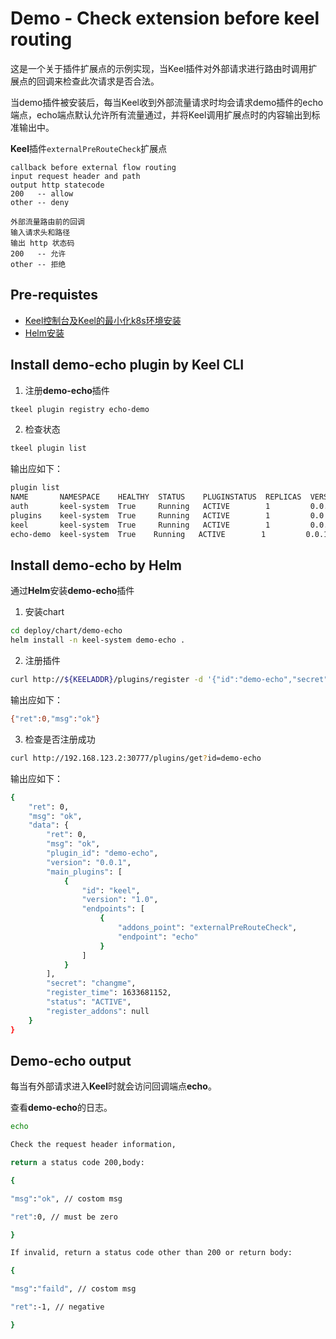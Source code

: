 # Demo - Check extension before keel routing

这是一个关于插件扩展点的示例实现，当Keel插件对外部请求进行路由时调用扩展点的回调来检查此次请求是否合法。

当demo插件被安装后，每当Keel收到外部流量请求时均会请求demo插件的echo端点，echo端点默认允许所有流量通过，并将Keel调用扩展点时的内容输出到标准输出中。

**Keel**插件`externalPreRouteCheck`扩展点
```
callback before external flow routing
input request header and path
output http statecode
200   -- allow
other -- deny

外部流量路由前的回调
输入请求头和路径
输出 http 状态码 
200   -- 允许
other -- 拒绝
```

## Pre-requistes

- [Keel控制台及Keel的最小化k8s环境安装](https://github.com/tkeel-io/cli/blob/master/README_zh.md)
- [Helm安装](https://helm.sh/)

## Install demo-echo plugin by Keel CLI

1. 注册**demo-echo**插件
```bash
tkeel plugin registry echo-demo
```
2. 检查状态
```bash
tkeel plugin list
```

输出应如下：
```bash
plugin list              
NAME       NAMESPACE    HEALTHY  STATUS    PLUGINSTATUS  REPLICAS  VERSION  AGE  CREATED              
auth       keel-system  True     Running   ACTIVE        1         0.0.1    37m  2021-10-07 16:07.00  
plugins    keel-system  True     Running   ACTIVE        1         0.0.1    37m  2021-10-07 16:07.00  
keel       keel-system  True     Running   ACTIVE        1         0.0.1    37m  2021-10-07 16:07.00
echo-demo  keel-system  True    Running   ACTIVE        1         0.0.1    2m   2021-10-05 11:25.19  
```

## Install demo-echo by Helm

通过**Helm**安装**demo-echo**插件

1. 安装chart

```bash
cd deploy/chart/demo-echo
helm install -n keel-system demo-echo .
```

2. 注册插件

```bash
curl http://${KEELADDR}/plugins/register -d '{"id":"demo-echo","secret":"changeme"}'
```

输出应如下：
```bash
{"ret":0,"msg":"ok"}
```

3. 检查是否注册成功

```bash
curl http://192.168.123.2:30777/plugins/get?id=demo-echo
```

输出应如下：
```bash
{
    "ret": 0,
    "msg": "ok",
    "data": {
        "ret": 0,
        "msg": "ok",
        "plugin_id": "demo-echo",
        "version": "0.0.1",
        "main_plugins": [
            {
                "id": "keel",
                "version": "1.0",
                "endpoints": [
                    {
                        "addons_point": "externalPreRouteCheck",
                        "endpoint": "echo"
                    }
                ]
            }
        ],
        "secret": "changme",
        "register_time": 1633681152,
        "status": "ACTIVE",
        "register_addons": null
    }
}
```

## Demo-echo output

每当有外部请求进入**Keel**时就会访问回调端点**echo**。

查看**demo-echo**的日志。

```bash
echo

Check the request header information,

return a status code 200,body:

{

"msg":"ok", // costom msg

"ret":0, // must be zero

}

If invalid, return a status code other than 200 or return body:

{

"msg":"faild", // costom msg

"ret":-1, // negative

}
```